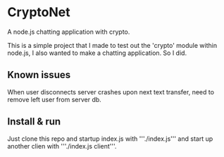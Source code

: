 CryptoNet
=========

A node.js chatting application with crypto.

This is a simple project that I made to test out the 'crypto' module within node.js, I also wanted to make a chatting application.
So I did.

## Known issues

When user disconnects server crashes upon next text transfer, need to remove left user from server db.

## Install & run

Just clone this repo and startup index.js with '''./index.js''' and start up another clien with '''./index.js client'''.